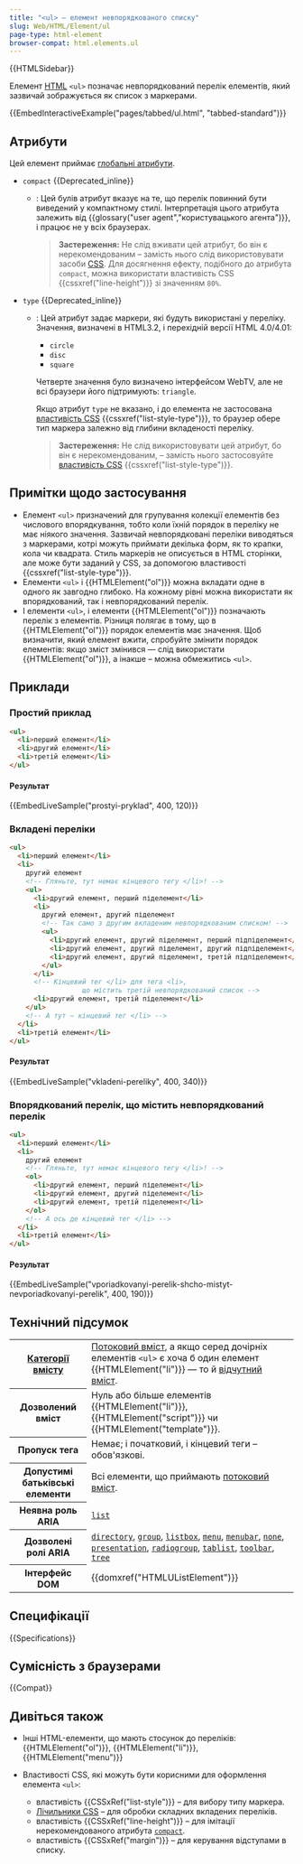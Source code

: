 ```yaml
---
title: "<ul> — елемент невпорядкованого списку"
slug: Web/HTML/Element/ul
page-type: html-element
browser-compat: html.elements.ul
---
```


{{HTMLSidebar}}

Елемент [HTML](/uk/docs/Web/HTML) `<ul>` позначає невпорядкований перелік елементів, який зазвичай зображується як список з маркерами.

{{EmbedInteractiveExample("pages/tabbed/ul.html", "tabbed-standard")}}

## Атрибути

Цей елемент приймає [глобальні атрибути](/uk/docs/Web/HTML/Global_attributes).

- `compact` {{Deprecated_inline}}

  - : Цей булів атрибут вказує на те, що перелік повинний бути виведений у компактному стилі. Інтерпретація цього атрибута залежить від {{glossary("user agent","користувацького агента")}}, і працює не у всіх браузерах.

    > **Застереження:** Не слід вживати цей атрибут, бо він є нерекомендованим – замість нього слід використовувати засоби [CSS](/uk/docs/Web/CSS). Для досягнення ефекту, подібного до атрибута `compact`, можна використати властивість CSS {{cssxref("line-height")}} зі значенням `80%`.

- `type` {{Deprecated_inline}}

  - : Цей атрибут задає маркери, які будуть використані у переліку. Значення, визначені в HTML3.2, і перехідній версії HTML 4.0/4.01:

    - `circle`
    - `disc`
    - `square`

    Четверте значення було визначено інтерфейсом WebTV, але не всі браузери його підтримують: `triangle`.

    Якщо атрибут `type` не вказано, і до елемента не застосована [властивість CSS](/uk/docs/Web/CSS) {{cssxref("list-style-type")}}, то браузер обере тип маркера залежно від глибини вкладеності переліку.

    > **Застереження:** Не слід використовувати цей атрибут, бо він є нерекомендованим, – замість нього застосовуйте [властивість CSS](/uk/docs/Web/CSS) {{cssxref("list-style-type")}}.

## Примітки щодо застосування

- Елемент `<ul>` призначений для групування колекції елементів без числового впорядкування, тобто коли їхній порядок в переліку не має ніякого значення. Зазвичай невпорядковані переліки виводяться з маркерами, котрі можуть приймати декілька форм, як то крапки, кола чи квадрата. Стиль маркерів не описується в HTML сторінки, але може бути заданий у CSS, за допомогою властивості {{cssxref("list-style-type")}}.
- Елементи `<ul>` і {{HTMLElement("ol")}} можна вкладати одне в одного як завгодно глибоко. На кожному рівні можна використати як впорядкований, так і невпорядкований перелік.
- І елементи `<ul>`, і елементи {{HTMLElement("ol")}} позначають перелік з елементів. Різниця полягає в тому, що в {{HTMLElement("ol")}} порядок елементів має значення. Щоб визначити, який елемент вжити, спробуйте змінити порядок елементів: якщо зміст змінився — слід використати {{HTMLElement("ol")}}, а інакше – можна обмежитись `<ul>`.

## Приклади

### Простий приклад

```html
<ul>
  <li>перший елемент</li>
  <li>другий елемент</li>
  <li>третій елемент</li>
</ul>
```

#### Результат

{{EmbedLiveSample("prostyi-pryklad", 400, 120)}}

### Вкладені переліки

```html
<ul>
  <li>перший елемент</li>
  <li>
    другий елемент
    <!-- Гляньте, тут немає кінцевого тегу </li>! -->
    <ul>
      <li>другий елемент, перший піделемент</li>
      <li>
        другий елемент, другий піделемент
        <!-- Так само з другим вкладеним невпорядкованим списком! -->
        <ul>
          <li>другий елемент, другий піделемент, перший підпіделемент</li>
          <li>другий елемент, другий піделемент, другий підпіделемент</li>
          <li>другий елемент, другий піделемент, третій підпіделемент</li>
        </ul>
      </li>
      <!-- Кінцевий тег </li> для тега <li>,
                  що містить третій невпорядкований список -->
      <li>другий елемент, третій піделемент</li>
    </ul>
    <!-- А тут — кінцевий тег </li> -->
  </li>
  <li>третій елемент</li>
</ul>
```

#### Результат

{{EmbedLiveSample("vkladeni-pereliky", 400, 340)}}

### Впорядкований перелік, що містить невпорядкований перелік

```html
<ul>
  <li>перший елемент</li>
  <li>
    другий елемент
    <!-- Гляньте, тут немає кінцевого тегу </li>! -->
    <ol>
      <li>другий елемент, перший піделемент</li>
      <li>другий елемент, другий піделемент</li>
      <li>другий елемент, третій піделемент</li>
    </ol>
    <!-- А ось де кінцевий тег </li> -->
  </li>
  <li>третій елемент</li>
</ul>
```

#### Результат

{{EmbedLiveSample("vporiadkovanyi-perelik-shcho-mistyt-nevporiadkovanyi-perelik", 400, 190)}}

## Технічний підсумок

<table class="properties">
  <tbody>
    <tr>
      <th scope="row">
        <a href="/uk/docs/Web/HTML/Content_categories"
          >Категорії вмісту</a
        >
      </th>
      <td>
        <a href="/uk/docs/Web/HTML/Content_categories#potokovyi-vmist"
          >Потоковий вміст</a
        >, а якщо серед дочірніх елементів <code>&#x3C;ul></code> є хоча б один елемент {{HTMLElement("li")}} &mdash; то й
        <a href="/uk/docs/Web/HTML/Content_categories#vidchutnyi-vmist"
          >відчутний вміст</a
        >.
      </td>
    </tr>
    <tr>
      <th scope="row">Дозволений вміст</th>
      <td>
        Нуль або більше елементів {{HTMLElement("li")}}, {{HTMLElement("script")}} чи {{HTMLElement("template")}}.
      </td>
    </tr>
    <tr>
      <th scope="row">Пропуск тега</th>
      <td>Немає; і початковий, і кінцевий теги – обов'язкові.</td>
    </tr>
    <tr>
      <th scope="row">Допустимі батьківські елементи</th>
      <td>
       Всі елементи, що приймають
        <a href="/uk/docs/Web/HTML/Content_categories#potokovyi-vmist"
          >потоковий вміст</a
        >.
      </td>
    </tr>
    <tr>
      <th scope="row">Неявна роль ARIA</th>
      <td>
        <code><a href="/uk/docs/Web/Accessibility/ARIA/Roles/list_role">list</a></code>
      </td>
    </tr>
    <tr>
      <th scope="row">Дозволені ролі ARIA</th>
      <td>
        <a href="/uk/docs/Web/Accessibility/ARIA/Roles/directory_role"><code>directory</code></a>, <a href="/uk/docs/Web/Accessibility/ARIA/Roles/group_role"><code>group</code></a>,
        <a href="/uk/docs/Web/Accessibility/ARIA/Roles/listbox_role"><code>listbox</code></a>, <a href="/uk/docs/Web/Accessibility/ARIA/Roles/menu_role"><code>menu</code></a>,
        <a href="/uk/docs/Web/Accessibility/ARIA/Roles/menubar_role"><code>menubar</code></a>, <a href="/uk/docs/Web/Accessibility/ARIA/Roles/none_role"><code>none</code></a>,
        <a href="/uk/docs/Web/Accessibility/ARIA/Roles/presentation_role"><code>presentation</code></a>,
        <a href="/uk/docs/Web/Accessibility/ARIA/Roles/radiogroup_role"><code>radiogroup</code></a>, <a href="/uk/docs/Web/Accessibility/ARIA/Roles/tablist_role"><code>tablist</code></a>,
        <a href="/uk/docs/Web/Accessibility/ARIA/Roles/toolbar_role"><code>toolbar</code></a>, <a href="/uk/docs/Web/Accessibility/ARIA/Roles/tree_role"><code>tree</code></a>
    </tr>
    <tr>
      <th scope="row">Інтерфейс DOM</th>
      <td>{{domxref("HTMLUListElement")}}</td>
    </tr>
  </tbody>
</table>

## Специфікації

{{Specifications}}

## Сумісність з браузерами

{{Compat}}

## Дивіться також

- Інші HTML-елементи, що мають стосунок до переліків: {{HTMLElement("ol")}}, {{HTMLElement("li")}}, {{HTMLElement("menu")}}
- Властивості CSS, які можуть бути корисними для оформлення елемента `<ul>`:

  - властивість {{CSSxRef("list-style")}} – для вибору типу маркера.
  - [Лічильники CSS](/uk/docs/Web/CSS/CSS_counter_styles/Using_CSS_counters) – для обробки складних вкладених переліків.
  - властивість {{CSSxRef("line-height")}} – для імітації нерекомендованого атрибута [`compact`](#compact).
  - властивість {{CSSxRef("margin")}} – для керування відступами в списку.
